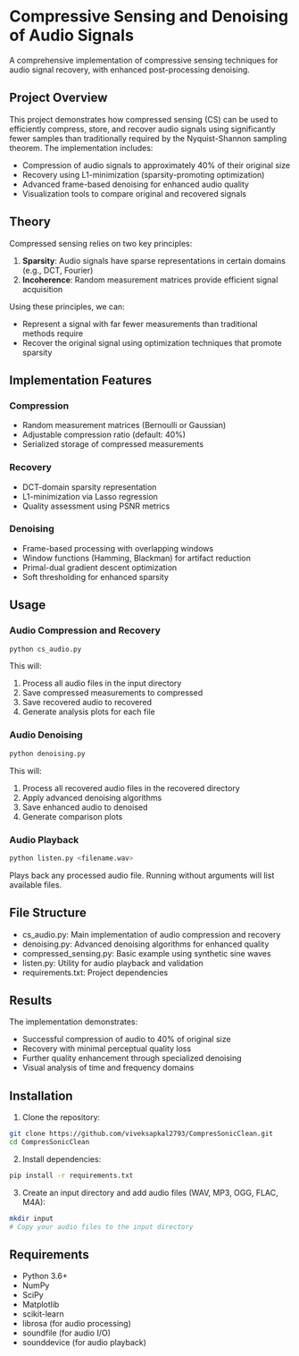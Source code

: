 # Compressive Sensing and Denoising of Audio Signals

A comprehensive implementation of compressive sensing techniques for audio signal recovery, with enhanced post-processing denoising.

## Project Overview

This project demonstrates how compressed sensing (CS) can be used to efficiently compress, store, and recover audio signals using significantly fewer samples than traditionally required by the Nyquist-Shannon sampling theorem. The implementation includes:

- Compression of audio signals to approximately 40% of their original size
- Recovery using L1-minimization (sparsity-promoting optimization)  
- Advanced frame-based denoising for enhanced audio quality
- Visualization tools to compare original and recovered signals

## Theory

Compressed sensing relies on two key principles:
1. **Sparsity**: Audio signals have sparse representations in certain domains (e.g., DCT, Fourier)
2. **Incoherence**: Random measurement matrices provide efficient signal acquisition

Using these principles, we can:
- Represent a signal with far fewer measurements than traditional methods require
- Recover the original signal using optimization techniques that promote sparsity

## Implementation Features

### Compression
- Random measurement matrices (Bernoulli or Gaussian)
- Adjustable compression ratio (default: 40%)
- Serialized storage of compressed measurements

### Recovery
- DCT-domain sparsity representation
- L1-minimization via Lasso regression
- Quality assessment using PSNR metrics

### Denoising
- Frame-based processing with overlapping windows
- Window functions (Hamming, Blackman) for artifact reduction
- Primal-dual gradient descent optimization
- Soft thresholding for enhanced sparsity

## Usage

### Audio Compression and Recovery

```bash
python cs_audio.py
```
This will:
1. Process all audio files in the input directory
2. Save compressed measurements to compressed
3. Save recovered audio to recovered
4. Generate analysis plots for each file

### Audio Denoising

```bash
python denoising.py
```
This will:
1. Process all recovered audio files in the recovered directory
2. Apply advanced denoising algorithms
3. Save enhanced audio to denoised
4. Generate comparison plots

### Audio Playback

```bash
python listen.py <filename.wav>
```
Plays back any processed audio file. Running without arguments will list available files.

## File Structure

- cs_audio.py: Main implementation of audio compression and recovery
- denoising.py: Advanced denoising algorithms for enhanced quality
- compressed_sensing.py: Basic example using synthetic sine waves
- listen.py: Utility for audio playback and validation
- requirements.txt: Project dependencies

## Results

The implementation demonstrates:
- Successful compression of audio to 40% of original size
- Recovery with minimal perceptual quality loss
- Further quality enhancement through specialized denoising
- Visual analysis of time and frequency domains

## Installation

1. Clone the repository:
```bash
git clone https://github.com/viveksapkal2793/CompresSonicClean.git
cd CompresSonicClean
```

2. Install dependencies:
```bash
pip install -r requirements.txt
```

3. Create an input directory and add audio files (WAV, MP3, OGG, FLAC, M4A):
```bash
mkdir input
# Copy your audio files to the input directory
```

## Requirements

- Python 3.6+
- NumPy
- SciPy
- Matplotlib
- scikit-learn
- librosa (for audio processing)
- soundfile (for audio I/O)
- sounddevice (for audio playback)
